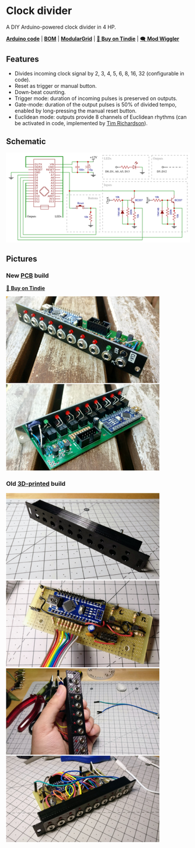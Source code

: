 Clock divider
=============

A DIY Arduino-powered clock divider in 4 HP.

**[Arduino code][1]** | **[BOM][5]** | **[ModularGrid][2]** | [🛒 **Buy on Tindie**][3] | [🗨️ **Mod Wiggler**][4]

[1]: clock-divider.ino
[5]: bom.csv
[2]: https://www.modulargrid.net/e/joeseggiola-clock-divider
[3]: https://www.tindie.com/products/joeseggiola/clock-divider-for-eurorack-pcb-panel/
[4]: https://modwiggler.com/forum/viewtopic.php?t=214669

Features
--------

- Divides incoming clock signal by 2, 3, 4, 5, 6, 8, 16, 32 (configurable in code).
- Reset as trigger or manual button.
- Down-beat counting.
- Trigger mode: duration of incoming pulses is preserved on outputs.
- Gate-mode: duration of the output pulses is 50% of divided tempo, enabled by long-pressing the manual reset button.
- Euclidean mode: outputs provide 8 channels of Euclidean rhythms (can be activated in code, implemented by [Tim Richardson](https://github.com/timini/arduino-eurorack-projects/tree/master/clock-divider-euclid-mod)).

Schematic
---------

![](schematic.png)

Pictures
--------

### New [PCB](pcb/) build

[🛒 **Buy on Tindie**][3]

<img src="pictures/IMG_20210702_130542.jpg" width="420"> <img src="pictures/IMG_20210702_130610.jpg" width="420"> 

### Old [3D-printed](3d/) build

<img src="pictures/IMG_20190107_215258.jpg" width="420"> <img src="pictures/IMG_20190112_224337.jpg" width="420"> <img src="pictures/IMG_20190306_214855.jpg" width="420"> <img src="pictures/IMG_20190307_225219.jpg" width="420">
